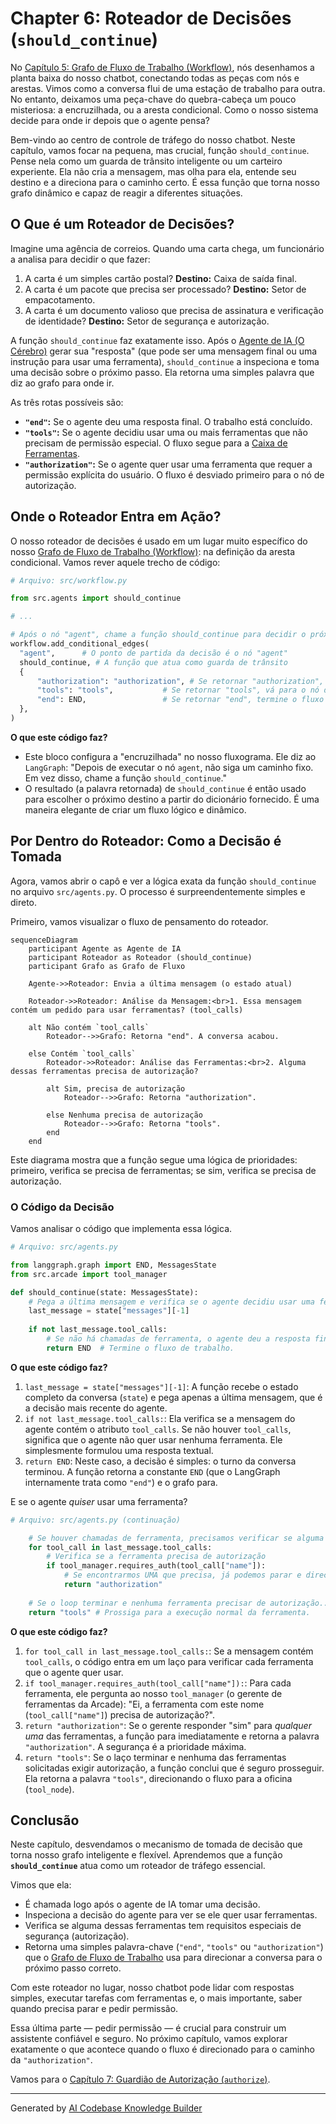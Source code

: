 # Chapter 6: Roteador de Decisões (`should_continue`)


No [Capítulo 5: Grafo de Fluxo de Trabalho (Workflow)](05_grafo_de_fluxo_de_trabalho__workflow__.md), nós desenhamos a planta baixa do nosso chatbot, conectando todas as peças com nós e arestas. Vimos como a conversa flui de uma estação de trabalho para outra. No entanto, deixamos uma peça-chave do quebra-cabeça um pouco misteriosa: a encruzilhada, ou a aresta condicional. Como o nosso sistema decide para onde ir depois que o agente pensa?

Bem-vindo ao centro de controle de tráfego do nosso chatbot. Neste capítulo, vamos focar na pequena, mas crucial, função `should_continue`. Pense nela como um guarda de trânsito inteligente ou um carteiro experiente. Ela não cria a mensagem, mas olha para ela, entende seu destino e a direciona para o caminho certo. É essa função que torna nosso grafo dinâmico e capaz de reagir a diferentes situações.

## O Que é um Roteador de Decisões?

Imagine uma agência de correios. Quando uma carta chega, um funcionário a analisa para decidir o que fazer:

1.  A carta é um simples cartão postal? **Destino:** Caixa de saída final.
2.  A carta é um pacote que precisa ser processado? **Destino:** Setor de empacotamento.
3.  A carta é um documento valioso que precisa de assinatura e verificação de identidade? **Destino:** Setor de segurança e autorização.

A função `should_continue` faz exatamente isso. Após o [Agente de IA (O Cérebro)](02_agente_de_ia__o_cérebro__.md) gerar sua "resposta" (que pode ser uma mensagem final ou uma instrução para usar uma ferramenta), `should_continue` a inspeciona e toma uma decisão sobre o próximo passo. Ela retorna uma simples palavra que diz ao grafo para onde ir.

As três rotas possíveis são:

*   **`"end"`:** Se o agente deu uma resposta final. O trabalho está concluído.
*   **`"tools"`:** Se o agente decidiu usar uma ou mais ferramentas que não precisam de permissão especial. O fluxo segue para a [Caixa de Ferramentas](04_caixa_de_ferramentas__integração_arcade__.md).
*   **`"authorization"`:** Se o agente quer usar uma ferramenta que requer a permissão explícita do usuário. O fluxo é desviado primeiro para o nó de autorização.

## Onde o Roteador Entra em Ação?

O nosso roteador de decisões é usado em um lugar muito específico do nosso [Grafo de Fluxo de Trabalho (Workflow)](05_grafo_de_fluxo_de_trabalho__workflow__.md): na definição da aresta condicional. Vamos rever aquele trecho de código:

```python
# Arquivo: src/workflow.py

from src.agents import should_continue

# ...

# Após o nó "agent", chame a função should_continue para decidir o próximo passo.
workflow.add_conditional_edges(
  "agent",      # O ponto de partida da decisão é o nó "agent"
  should_continue, # A função que atua como guarda de trânsito
  {
      "authorization": "authorization", # Se retornar "authorization", vá para o nó de autorização
      "tools": "tools",           # Se retornar "tools", vá para o nó de ferramentas
      "end": END,                 # Se retornar "end", termine o fluxo
  },
)
```

**O que este código faz?**

*   Este bloco configura a "encruzilhada" no nosso fluxograma. Ele diz ao `LangGraph`: "Depois de executar o nó `agent`, não siga um caminho fixo. Em vez disso, chame a função `should_continue`."
*   O resultado (a palavra retornada) de `should_continue` é então usado para escolher o próximo destino a partir do dicionário fornecido. É uma maneira elegante de criar um fluxo lógico e dinâmico.

## Por Dentro do Roteador: Como a Decisão é Tomada

Agora, vamos abrir o capô e ver a lógica exata da função `should_continue` no arquivo `src/agents.py`. O processo é surpreendentemente simples e direto.

Primeiro, vamos visualizar o fluxo de pensamento do roteador.

```mermaid
sequenceDiagram
    participant Agente as Agente de IA
    participant Roteador as Roteador (should_continue)
    participant Grafo as Grafo de Fluxo
    
    Agente->>Roteador: Envia a última mensagem (o estado atual)

    Roteador->>Roteador: Análise da Mensagem:<br>1. Essa mensagem contém um pedido para usar ferramentas? (tool_calls)
    
    alt Não contém `tool_calls`
        Roteador-->>Grafo: Retorna "end". A conversa acabou.
    
    else Contém `tool_calls`
        Roteador->>Roteador: Análise das Ferramentas:<br>2. Alguma dessas ferramentas precisa de autorização?
        
        alt Sim, precisa de autorização
            Roteador-->>Grafo: Retorna "authorization".
        
        else Nenhuma precisa de autorização
            Roteador-->>Grafo: Retorna "tools".
        end
    end
```

Este diagrama mostra que a função segue uma lógica de prioridades: primeiro, verifica se precisa de ferramentas; se sim, verifica se precisa de autorização.

### O Código da Decisão

Vamos analisar o código que implementa essa lógica.

```python
# Arquivo: src/agents.py

from langgraph.graph import END, MessagesState
from src.arcade import tool_manager

def should_continue(state: MessagesState):
    # Pega a última mensagem e verifica se o agente decidiu usar uma ferramenta
    last_message = state["messages"][-1]
    
    if not last_message.tool_calls:
        # Se não há chamadas de ferramenta, o agente deu a resposta final.
        return END  # Termine o fluxo de trabalho.
```

**O que este código faz?**

1.  `last_message = state["messages"][-1]`: A função recebe o estado completo da conversa (`state`) e pega apenas a última mensagem, que é a decisão mais recente do agente.
2.  `if not last_message.tool_calls:`: Ela verifica se a mensagem do agente contém o atributo `tool_calls`. Se não houver `tool_calls`, significa que o agente não quer usar nenhuma ferramenta. Ele simplesmente formulou uma resposta textual.
3.  `return END`: Neste caso, a decisão é simples: o turno da conversa terminou. A função retorna a constante `END` (que o LangGraph internamente trata como `"end"`) e o grafo para.

E se o agente *quiser* usar uma ferramenta?

```python
# Arquivo: src/agents.py (continuação)

    # Se houver chamadas de ferramenta, precisamos verificar se alguma requer autorização.
    for tool_call in last_message.tool_calls:
        # Verifica se a ferramenta precisa de autorização
        if tool_manager.requires_auth(tool_call["name"]):
            # Se encontrarmos UMA que precisa, já podemos parar e direcionar.
            return "authorization"
            
    # Se o loop terminar e nenhuma ferramenta precisar de autorização...
    return "tools" # Prossiga para a execução normal da ferramenta.
```

**O que este código faz?**

1.  `for tool_call in last_message.tool_calls:`: Se a mensagem contém `tool_calls`, o código entra em um laço para verificar cada ferramenta que o agente quer usar.
2.  `if tool_manager.requires_auth(tool_call["name"]):`: Para cada ferramenta, ele pergunta ao nosso `tool_manager` (o gerente de ferramentas da Arcade): "Ei, a ferramenta com este nome (`tool_call["name"]`) precisa de autorização?".
3.  `return "authorization"`: Se o gerente responder "sim" para *qualquer uma* das ferramentas, a função para imediatamente e retorna a palavra `"authorization"`. A segurança é a prioridade máxima.
4.  `return "tools"`: Se o laço terminar e nenhuma das ferramentas solicitadas exigir autorização, a função conclui que é seguro prosseguir. Ela retorna a palavra `"tools"`, direcionando o fluxo para a oficina (`tool_node`).

## Conclusão

Neste capítulo, desvendamos o mecanismo de tomada de decisão que torna nosso grafo inteligente e flexível. Aprendemos que a função **`should_continue`** atua como um roteador de tráfego essencial.

Vimos que ela:

*   É chamada logo após o agente de IA tomar uma decisão.
*   Inspeciona a decisão do agente para ver se ele quer usar ferramentas.
*   Verifica se alguma dessas ferramentas tem requisitos especiais de segurança (autorização).
*   Retorna uma simples palavra-chave (`"end"`, `"tools"` ou `"authorization"`) que o [Grafo de Fluxo de Trabalho](05_grafo_de_fluxo_de_trabalho__workflow__.md) usa para direcionar a conversa para o próximo passo correto.

Com este roteador no lugar, nosso chatbot pode lidar com respostas simples, executar tarefas com ferramentas e, o mais importante, saber quando precisa parar e pedir permissão.

Essa última parte — pedir permissão — é crucial para construir um assistente confiável e seguro. No próximo capítulo, vamos explorar exatamente o que acontece quando o fluxo é direcionado para o caminho da `"authorization"`.

Vamos para o [Capítulo 7: Guardião de Autorização (`authorize`)](07_guardião_de_autorização___authorize___.md).

---

Generated by [AI Codebase Knowledge Builder](https://github.com/The-Pocket/Tutorial-Codebase-Knowledge)